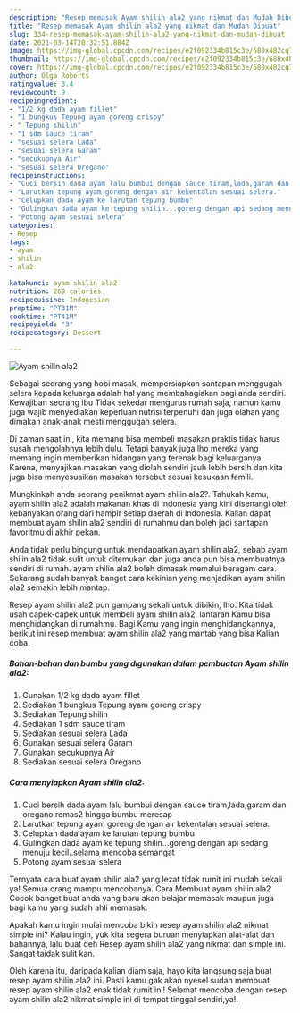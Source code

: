 ```yaml
---
description: "Resep memasak Ayam shilin ala2 yang nikmat dan Mudah Dibuat"
title: "Resep memasak Ayam shilin ala2 yang nikmat dan Mudah Dibuat"
slug: 334-resep-memasak-ayam-shilin-ala2-yang-nikmat-dan-mudah-dibuat
date: 2021-03-14T20:32:51.884Z
image: https://img-global.cpcdn.com/recipes/e2f092334b815c3e/680x482cq70/ayam-shilin-ala2-foto-resep-utama.jpg
thumbnail: https://img-global.cpcdn.com/recipes/e2f092334b815c3e/680x482cq70/ayam-shilin-ala2-foto-resep-utama.jpg
cover: https://img-global.cpcdn.com/recipes/e2f092334b815c3e/680x482cq70/ayam-shilin-ala2-foto-resep-utama.jpg
author: Olga Roberts
ratingvalue: 3.4
reviewcount: 9
recipeingredient:
- "1/2 kg dada ayam fillet"
- "1 bungkus Tepung ayam goreng crispy"
- " Tepung shilin"
- "1 sdm sauce tiram"
- "sesuai selera Lada"
- "sesuai selera Garam"
- "secukupnya Air"
- "sesuai selera Oregano"
recipeinstructions:
- "Cuci bersih dada ayam lalu bumbui dengan sauce tiram,lada,garam dan oregano remas2 hingga bumbu meresap"
- "Larutkan tepung ayam goreng dengan air kekentalan sesuai selera."
- "Celupkan dada ayam ke larutan tepung bumbu"
- "Gulingkan dada ayam ke tepung shilin...goreng dengan api sedang menuju kecil..selama mencoba semangat"
- "Potong ayam sesuai selera"
categories:
- Resep
tags:
- ayam
- shilin
- ala2

katakunci: ayam shilin ala2 
nutrition: 269 calories
recipecuisine: Indonesian
preptime: "PT31M"
cooktime: "PT41M"
recipeyield: "3"
recipecategory: Dessert

---
```



![Ayam shilin ala2](https://img-global.cpcdn.com/recipes/e2f092334b815c3e/680x482cq70/ayam-shilin-ala2-foto-resep-utama.jpg)

Sebagai seorang yang hobi masak, mempersiapkan santapan menggugah selera kepada keluarga adalah hal yang membahagiakan bagi anda sendiri. Kewajiban seorang ibu Tidak sekedar mengurus rumah saja, namun kamu juga wajib menyediakan keperluan nutrisi terpenuhi dan juga olahan yang dimakan anak-anak mesti menggugah selera.

Di zaman  saat ini, kita memang bisa membeli masakan praktis tidak harus susah mengolahnya lebih dulu. Tetapi banyak juga lho mereka yang memang ingin memberikan hidangan yang terenak bagi keluarganya. Karena, menyajikan masakan yang diolah sendiri jauh lebih bersih dan kita juga bisa menyesuaikan masakan tersebut sesuai kesukaan famili. 



Mungkinkah anda seorang penikmat ayam shilin ala2?. Tahukah kamu, ayam shilin ala2 adalah makanan khas di Indonesia yang kini disenangi oleh kebanyakan orang dari hampir setiap daerah di Indonesia. Kalian dapat membuat ayam shilin ala2 sendiri di rumahmu dan boleh jadi santapan favoritmu di akhir pekan.

Anda tidak perlu bingung untuk mendapatkan ayam shilin ala2, sebab ayam shilin ala2 tidak sulit untuk ditemukan dan juga anda pun bisa membuatnya sendiri di rumah. ayam shilin ala2 boleh dimasak memalui beragam cara. Sekarang sudah banyak banget cara kekinian yang menjadikan ayam shilin ala2 semakin lebih mantap.

Resep ayam shilin ala2 pun gampang sekali untuk dibikin, lho. Kita tidak usah capek-capek untuk membeli ayam shilin ala2, lantaran Kamu bisa menghidangkan di rumahmu. Bagi Kamu yang ingin menghidangkannya, berikut ini resep membuat ayam shilin ala2 yang mantab yang bisa Kalian coba.

<!--inarticleads1-->

##### Bahan-bahan dan bumbu yang digunakan dalam pembuatan Ayam shilin ala2:

1. Gunakan 1/2 kg dada ayam fillet
1. Sediakan 1 bungkus Tepung ayam goreng crispy
1. Sediakan  Tepung shilin
1. Sediakan 1 sdm sauce tiram
1. Sediakan sesuai selera Lada
1. Gunakan sesuai selera Garam
1. Gunakan secukupnya Air
1. Sediakan sesuai selera Oregano




<!--inarticleads2-->

##### Cara menyiapkan Ayam shilin ala2:

1. Cuci bersih dada ayam lalu bumbui dengan sauce tiram,lada,garam dan oregano remas2 hingga bumbu meresap
1. Larutkan tepung ayam goreng dengan air kekentalan sesuai selera.
1. Celupkan dada ayam ke larutan tepung bumbu
1. Gulingkan dada ayam ke tepung shilin...goreng dengan api sedang menuju kecil..selama mencoba semangat
1. Potong ayam sesuai selera




Ternyata cara buat ayam shilin ala2 yang lezat tidak rumit ini mudah sekali ya! Semua orang mampu mencobanya. Cara Membuat ayam shilin ala2 Cocok banget buat anda yang baru akan belajar memasak maupun juga bagi kamu yang sudah ahli memasak.

Apakah kamu ingin mulai mencoba bikin resep ayam shilin ala2 nikmat simple ini? Kalau ingin, yuk kita segera buruan menyiapkan alat-alat dan bahannya, lalu buat deh Resep ayam shilin ala2 yang nikmat dan simple ini. Sangat taidak sulit kan. 

Oleh karena itu, daripada kalian diam saja, hayo kita langsung saja buat resep ayam shilin ala2 ini. Pasti kamu gak akan nyesel sudah membuat resep ayam shilin ala2 enak tidak rumit ini! Selamat mencoba dengan resep ayam shilin ala2 nikmat simple ini di tempat tinggal sendiri,ya!.


